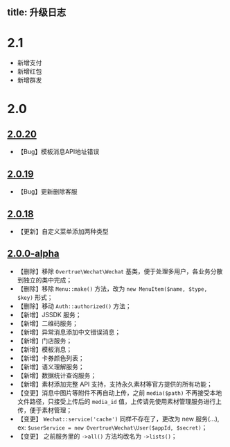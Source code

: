 title: 升级日志
---

# 2.1

- 新增支付
- 新增红包
- 新增群发

# 2.0
## [2.0.20](https://github.com/overtrue/wechat/tree/2.0.20)

- 【Bug】模板消息API地址错误

## [2.0.19](https://github.com/overtrue/wechat/tree/2.0.19)

- 【Bug】更新删除客服

## [2.0.18](https://github.com/overtrue/wechat/tree/2.0.18)

- 【更新】自定义菜单添加两种类型

## [2.0.0-alpha](https://github.com/overtrue/wechat/tree/2.0.0-alpha)

- 【删除】移除 `Overtrue\Wechat\Wechat` 基类，便于处理多用户，各业务分散到独立的类中完成；
- 【删除】移除 `Menu::make()` 方法，改为 `new MenuItem($name, $type, $key)` 形式；
- 【删除】移动 `Auth::authorized()` 方法；
- 【新增】JSSDK 服务；
- 【新增】二维码服务；
- 【新增】异常消息添加中文错误消息；
- 【新增】门店服务；
- 【新增】模板消息；
- 【新增】卡券颜色列表；
- 【新增】语义理解服务；
- 【新增】数据统计查询服务；
- 【新增】素材添加完整 API 支持，支持永久素材等官方提供的所有功能；
- 【变更】消息中图片等附件不再自动上传，之前 `media($path)` 不再接受本地文件路径，只接受上传后的 `media_id` 值，上传请先使用素材管理服务进行上传，便于素材管理；
- 【变更】 `Wechat::service('cache')` 同样不存在了，更改为 new 服务(...), ex: `$userService = new Overtrue\Wechat\User($appId, $secret)`；
- 【变更】 之前服务里的 `->all()` 方法均改名为 `->lists()`；
